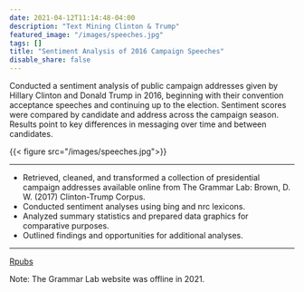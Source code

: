 ```yaml
---
date: 2021-04-12T11:14:48-04:00
description: "Text Mining Clinton & Trump"
featured_image: "/images/speeches.jpg"
tags: []
title: "Sentiment Analysis of 2016 Campaign Speeches"
disable_share: false
---
```

Conducted a sentiment analysis of public campaign addresses given by Hillary Clinton and Donald Trump in 2016, beginning with their convention acceptance speeches and continuing up to the election. Sentiment scores were compared by candidate and address across the campaign season. Results point to key differences in messaging over time and between candidates.

{{< figure src="/images/speeches.jpg">}}

---

* Retrieved, cleaned, and transformed a collection of presidential campaign addresses available online from The Grammar Lab: Brown, D. W. (2017) Clinton-Trump Corpus.
* Conducted sentiment analyses using bing and nrc lexicons.
* Analyzed summary statistics and prepared data graphics for comparative purposes.
* Outlined findings and opportunities for additional analyses.

---

[Rpubs](https://rpubs.com/sconnin/756159)

Note: The Grammar Lab website was offline in 2021.
